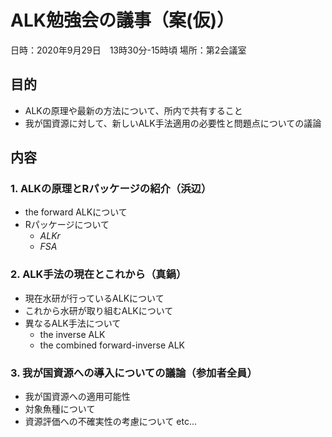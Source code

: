 
# ALK勉強会の議事（案(仮)）

日時：2020年9月29日　13時30分-15時頃
場所：第2会議室

## 目的

- ALKの原理や最新の方法について、所内で共有すること
- 我が国資源に対して、新しいALK手法適用の必要性と問題点についての議論

## 内容

### 1. ALKの原理とRパッケージの紹介（浜辺）
- the forward ALKについて
- Rパッケージについて
  - *ALKr*
  - *FSA*


### 2. ALK手法の現在とこれから（真鍋）
- 現在水研が行っているALKについて
- これから水研が取り組むALKについて
- 異なるALK手法について
  - the inverse ALK
  - the combined forward-inverse ALK

### 3. 我が国資源への導入についての議論（参加者全員）
- 我が国資源への適用可能性
- 対象魚種について
- 資源評価への不確実性の考慮について
etc...

